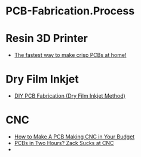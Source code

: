 # PCB-Fabrication.Process

# Resin 3D Printer
- [The fastest way to make crisp PCBs at home!](https://youtu.be/RudStbSApdE)

# Dry Film Inkjet
- [DIY PCB Fabrication (Dry Film Inkjet Method)](https://youtu.be/xyBgbNPrWg8)

# CNC
- [How to Make A PCB Making CNC in Your Budget](https://youtu.be/Ljqcszm07Rk)
- [PCBs in Two Hours? Zack Sucks at CNC](https://youtu.be/Hm_JrACrmVs)
- [](url)
